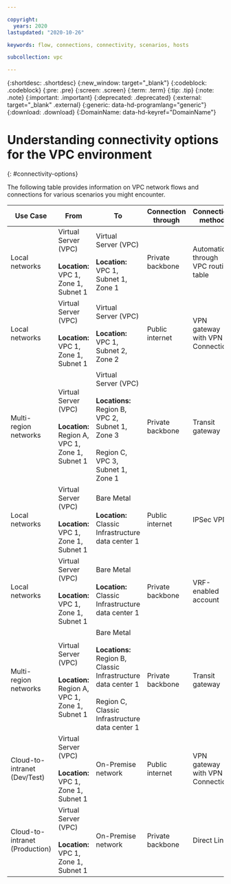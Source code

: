 ```yaml
---

copyright:
  years: 2020
lastupdated: "2020-10-26"

keywords: flow, connections, connectivity, scenarios, hosts

subcollection: vpc

---
```


{:shortdesc: .shortdesc}
{:new_window: target="_blank"}
{:codeblock: .codeblock}
{:pre: .pre}
{:screen: .screen}
{:term: .term}
{:tip: .tip}
{:note: .note}
{:important: .important}
{:deprecated: .deprecated}
{:external: target="_blank" .external}
{:generic: data-hd-programlang="generic"}
{:download: .download}
{:DomainName: data-hd-keyref="DomainName"}

# Understanding connectivity options for the VPC environment
{: #connectivity-options}

The following table provides information on VPC network flows and connections for various scenarios you might encounter.

| **Use Case** | **From** | **To** | **Connection through** | **Connection method** |
|-|-|-|-|-|
| Local networks | Virtual Server (VPC)<br /><br />**Location:** VPC 1, Zone 1, Subnet 1 | Virtual Server (VPC)<br /><br />**Location:** VPC 1, Subnet 1, Zone 1 | Private backbone | Automatic, through VPC routing table |
| Local networks | Virtual Server (VPC)<br /><br />**Location:** VPC 1, Zone 1, Subnet 1 | Virtual Server (VPC)<br /><br />**Location:** VPC 1, Subnet 2, Zone 2 | Public internet | VPN gateway with VPN Connection |
| Multi-region networks | Virtual Server (VPC)<br /><br />**Location:** Region A, VPC 1, Zone 1, Subnet 1 | Virtual Server (VPC)<br /><br />**Locations:** Region B, VPC 2, Subnet 1, Zone 3 <br /><br />Region C, VPC 3, Subnet 1, Zone 1 | Private backbone | Transit gateway |
| Local networks | Virtual Server (VPC)<br /><br />**Location:** VPC 1, Zone 1, Subnet 1 | Bare Metal<br /><br />**Location:** Classic Infrastructure data center 1 | Public internet | IPSec VPN |
| Local networks | Virtual Server (VPC)<br /><br />**Location:** VPC 1, Zone 1, Subnet 1 | Bare Metal<br /><br />**Location:** Classic Infrastructure data center 1 | Private backbone | VRF-enabled account |
| Multi-region networks | Virtual Server (VPC)<br /><br />**Location:** Region A, VPC 1, Zone 1, Subnet 1 | Bare Metal<br /><br />**Locations:** Region B, Classic Infrastructure data center 1<br /><br />Region C, Classic Infrastructure data center 1 | Private backbone | Transit gateway |
| Cloud-to-intranet (Dev/Test) | Virtual Server (VPC)<br /><br />**Location:** VPC 1, Zone 1, Subnet 1 | On-Premise network | Public internet | VPN gateway with VPN Connection |
| Cloud-to-intranet (Production) | Virtual Server (VPC)<br /><br />**Location:** VPC 1, Zone 1, Subnet 1 | On-Premise network | Private backbone | Direct Link|
